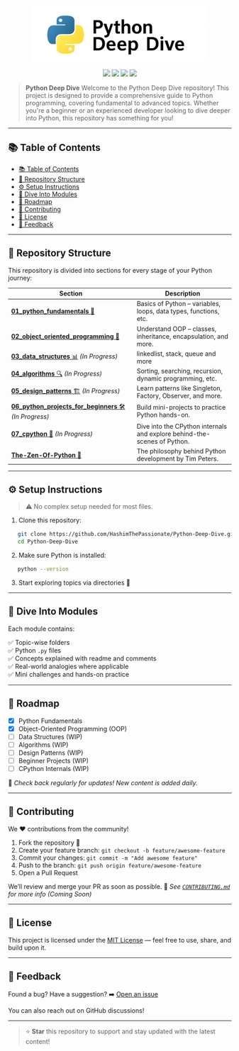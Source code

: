 <p align="center">
<img src="./assests/python-logo-white-bg.png" alt="" width="400"/>
</p>

<p align="center">
  <img src="https://img.shields.io/github/license/HashimThePassionate/Python-Deep-Dive" />
  <img src="https://img.shields.io/github/repo-size/HashimThePassionate/Python-Deep-Dive" />
  <img src="https://img.shields.io/github/last-commit/HashimThePassionate/Python-Deep-Dive" />
  <img src="https://img.shields.io/github/stars/HashimThePassionate/Python-Deep-Dive?style=social" />
</p>


> **Python Deep Dive** Welcome to the Python Deep Dive repository! This project is designed to provide a comprehensive guide to Python programming, covering fundamental to advanced topics. Whether you're a beginner or an experienced developer looking to dive deeper into Python, this repository has something for you!

---

## 📚 Table of Contents

- [📚 Table of Contents](#-table-of-contents)
- [📂 Repository Structure](#-repository-structure)
- [⚙️ Setup Instructions](#️-setup-instructions)
- [🤿 Dive Into Modules](#-dive-into-modules)
- [📌 Roadmap](#-roadmap)
- [🙌 Contributing](#-contributing)
- [📄 License](#-license)
- [💬 Feedback](#-feedback)

---

## 📂 Repository Structure

This repository is divided into sections for every stage of your Python journey:

| Section | Description |
|--------|-------------|
| [**01_python_fundamentals** 📝](https://github.com/HashimThePassionate/Python-Deep-Dive/tree/main/01_python_fundamentals) | Basics of Python – variables, loops, data types, functions, etc. |
| [**02_object_oriented_programming** 🧱](https://github.com/HashimThePassionate/Python-Deep-Dive/tree/main/02_object_oriented_programming) | Understand OOP – classes, inheritance, encapsulation, and more. |
| [**03_data_structures** 📊](https://github.com/HashimThePassionate/Python-Deep-Dive/tree/main/03_data_structures) _(In Progress)_ | linkedlist, stack, queue and more |
| [**04_algorithms** 🔍](https://github.com/HashimThePassionate/Python-Deep-Dive/tree/main/04_algorithms) _(In Progress)_ | Sorting, searching, recursion, dynamic programming, etc. |
| [**05_design_patterns** 🏗️](https://github.com/HashimThePassionate/Python-Deep-Dive/tree/main/05_design_patterns) _(In Progress)_ | Learn patterns like Singleton, Factory, Observer, and more. |
| [**06_python_projects_for_beginners** 🛠️](https://github.com/HashimThePassionate/Python-Deep-Dive/tree/main/06_python_projects_for_beginners) _(In Progress)_ | Build mini-projects to practice Python hands-on. |
| [**07_cpython** 🔬](https://github.com/HashimThePassionate/Python-Deep-Dive/tree/main/07_cpython) _(In Progress)_ | Dive into the CPython internals and explore behind-the-scenes of Python. |
| [**The-Zen-Of-Python** 🧘](https://github.com/HashimThePassionate/Python-Deep-Dive/tree/main/The-Zen-Of-Python) | The philosophy behind Python development by Tim Peters. |

---

## ⚙️ Setup Instructions

> ⚠️ No complex setup needed for most files.

1. Clone this repository:
```bash
   git clone https://github.com/HashimThePassionate/Python-Deep-Dive.git
   cd Python-Deep-Dive
```

2. Make sure Python is installed:
```bash
   python --version
```

3. Start exploring topics via directories 📂

---

## 🤿 Dive Into Modules

Each module contains:

✅ Topic-wise folders </br>
✅ Python `.py` files  </br>
✅ Concepts explained with readme and comments  </br>
✅ Real-world analogies where applicable  </br>
✅ Mini challenges and hands-on practice

---

## 📌 Roadmap

* [x] Python Fundamentals
* [x] Object-Oriented Programming (OOP)
* [ ] Data Structures (WIP)
* [ ] Algorithms (WIP)
* [ ] Design Patterns (WIP)
* [ ] Beginner Projects (WIP)
* [ ] CPython Internals (WIP)

📢 *Check back regularly for updates! New content is added daily.*

---

## 🙌 Contributing

We ❤️ contributions from the community!

1. Fork the repository 🍴
2. Create your feature branch: `git checkout -b feature/awesome-feature`
3. Commit your changes: `git commit -m "Add awesome feature"`
4. Push to the branch: `git push origin feature/awesome-feature`
5. Open a Pull Request

We’ll review and merge your PR as soon as possible.
📄 *See [`CONTRIBUTING.md`](./CONTRIBUTING.md) for more info (Coming Soon)*

---

## 📄 License

This project is licensed under the [MIT License](./LICENSE) — feel free to use, share, and build upon it.

---

## 💬 Feedback

Found a bug? Have a suggestion?
➡️ [Open an issue](https://github.com/HashimThePassionate/Python-Deep-Dive/issues)

You can also reach out on GitHub discussions!

---

> ⭐ **Star** this repository to support and stay updated with the latest content!

